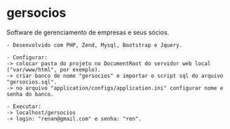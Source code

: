 # gersocios
Software de gerenciamento de empresas e seus sócios.

	- Desenvolvido com PHP, Zend, Mysql, Bootstrap e Jquery.

	- Configurar: 
	-> colocar pasta do projeto no DocumentRoot do servidor web local ("var/www/html", por exemplo).
	-> criar banco de nome "gersocios" e importar o script sql do arquivo "gersocios.sql".
	-> no arquivo "application/configs/application.ini" configurar nome e senha do banco.

	- Executar: 
	-> localhost/gersocios
	-> login: "renan@gmail.com" e senha: "ren".


 
